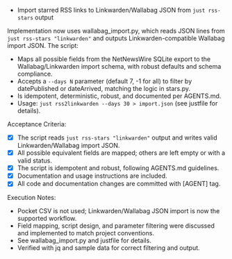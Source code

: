 - Import starred RSS links to Linkwarden/Wallabag JSON from `just rss-stars` output

Implementation now uses wallabag_import.py, which reads JSON lines from `just rss-stars "linkwarden"` and outputs Linkwarden-compatible Wallabag import JSON. The script:
- Maps all possible fields from the NetNewsWire SQLite export to the Wallabag/Linkwarden import schema, with robust defaults and schema compliance.
- Accepts a `--days N` parameter (default 7, -1 for all) to filter by datePublished or dateArrived, matching the logic in stars.py.
- Is idempotent, deterministic, robust, and documented per AGENTS.md.
- Usage: `just rss2linkwarden --days 30 > import.json` (see justfile for details).

Acceptance Criteria:
- [x] The script reads `just rss-stars "linkwarden"` output and writes valid Linkwarden/Wallabag import JSON.
- [x] All possible equivalent fields are mapped; others are left empty or with a valid status.
- [x] The script is idempotent and robust, following AGENTS.md guidelines.
- [x] Documentation and usage instructions are included.
- [x] All code and documentation changes are committed with [AGENT] tag.

Execution Notes:
- Pocket CSV is not used; Linkwarden/Wallabag JSON import is now the supported workflow.
- Field mapping, script design, and parameter filtering were discussed and implemented to match project conventions.
- See wallabag_import.py and justfile for details.
- Verified with jq and sample data for correct filtering and output.
